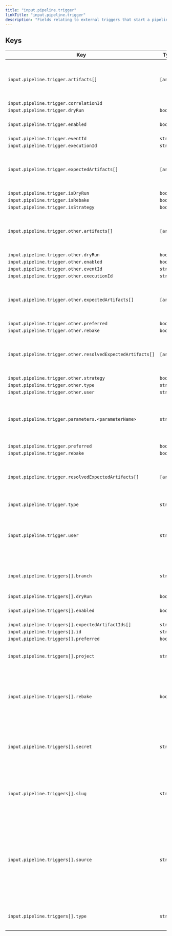 ```yaml
---
title: "input.pipeline.trigger"
linkTitle: "input.pipeline.trigger"
description: "Fields relating to external triggers that start a pipeline."
---
```


## Keys
| Key                                                        | Type      | Description                                                                              |
| ---------------------------------------------------------- | --------- | ---------------------------------------------------------------------------------------- |
| `input.pipeline.trigger.artifacts[]`                       | `[array]` | See [artifacts]({{< ref "artifacts.md" >}}) for more information.                        |
| `input.pipeline.trigger.correlationId`                     | ` `       |                                                                                          |
| `input.pipeline.trigger.dryRun`                            | `boolean` |                                                                                          |
| `input.pipeline.trigger.enabled`                           | `boolean` | True if the trigger is enabled.                                                          |
| `input.pipeline.trigger.eventId`                           | `string`  |                                                                                          |
| `input.pipeline.trigger.executionId`                       | `string`  |                                                                                          |
| `input.pipeline.trigger.expectedArtifacts[]`               | `[array]` | See [artifacts]({{< ref "artifacts.md" >}}) for more information.                        |
| `input.pipeline.trigger.isDryRun`                          | `boolean` |                                                                                          |
| `input.pipeline.trigger.isRebake`                          | `boolean` |                                                                                          |
| `input.pipeline.trigger.isStrategy`                        | `boolean` |                                                                                          |
| `input.pipeline.trigger.other.artifacts[]`                 | `[array]` | See [artifacts]({{< ref "artifacts.md" >}}) for more information.                        |
| `input.pipeline.trigger.other.dryRun`                      | `boolean` |                                                                                          |
| `input.pipeline.trigger.other.enabled`                     | `boolean` |                                                                                          |
| `input.pipeline.trigger.other.eventId`                     | `string`  |                                                                                          |
| `input.pipeline.trigger.other.executionId`                 | `string`  |                                                                                          |
| `input.pipeline.trigger.other.expectedArtifacts[]`         | `[array]` | See [artifacts]({{< ref "artifacts.md" >}}) for more information.                        |
| `input.pipeline.trigger.other.preferred`                   | `boolean` |                                                                                          |
| `input.pipeline.trigger.other.rebake`                      | `boolean` |                                                                                          |
| `input.pipeline.trigger.other.resolvedExpectedArtifacts[]` | `[array]` | See [artifacts]({{< ref "artifacts.md" >}}) for more information.                        |
| `input.pipeline.trigger.other.strategy`                    | `boolean` |                                                                                          |
| `input.pipeline.trigger.other.type`                        | `string`  |                                                                                          |
| `input.pipeline.trigger.other.user`                        | `string`  |                                                                                          |
| `input.pipeline.trigger.parameters.<parameterName>`        | `string`  | The value specified for the parameter when triggering the pipeline.                      |
| `input.pipeline.trigger.preferred`                         | `boolean` |                                                                                          |
| `input.pipeline.trigger.rebake`                            | `boolean` |                                                                                          |
| `input.pipeline.trigger.resolvedExpectedArtifacts[]`       | `[array]` | See [artifacts]({{< ref "artifacts.md" >}}) for more information.                        |
| `input.pipeline.trigger.type`                              | `string`  | The type of trigger.                                                                     |
| `input.pipeline.trigger.user`                              | `string`  | For triggers of type `git`, the user or organization associated with the git repository. |
| `input.pipeline.triggers[].branch`                         | `string`  | Which branch of the git repository triggers this pipeline.                               |
| `input.pipeline.triggers[].dryRun`                         | `boolean` |                                                                                          |
| `input.pipeline.triggers[].enabled`                        | `boolean` | True if the trigger is enabled.                                                          |
| `input.pipeline.triggers[].expectedArtifactIds[]`          | `string`  |                                                                                          |
| `input.pipeline.triggers[].id`                             | `string`  |                                                                                          |
| `input.pipeline.triggers[].preferred`                      | `boolean` |                                                                                          |
| `input.pipeline.triggers[].project`                        | `string`  | A change in what project will trigger this pipeline                                      |
| `input.pipeline.triggers[].rebake`                         | `boolean` | True if all baked artifacts should be rebaked, even if their inputs have not changed.    |
| `input.pipeline.triggers[].secret`                         | `string`  | The secret that the trigger uses to authenticate with spinnaker                          |
| `input.pipeline.triggers[].slug`                           | `string`  | The trigger's slug. For example, with a GitHub trigger this will be the project name.    |
| `input.pipeline.triggers[].source`                         | `string`  | The type of the source for the trigger. For some trigger types this can be used to disambiguate amongst multiple trigger invokers.                                                 |
| `input.pipeline.triggers[].type`                           | `string`  | The configured type of the trigger.                                                      |
